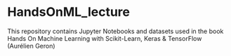 # HandsOnML_lecture
This repository contains Jupyter Notebooks and datasets used in the book Hands On Machine Learning with Scikit-Learn, Keras &amp; TensorFlow (Aurélien Geron)
